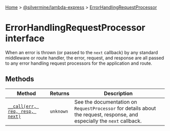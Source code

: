 [Home](./index) &gt; [@silvermine/lambda-express](./lambda-express.md) &gt; [ErrorHandlingRequestProcessor](./lambda-express.errorhandlingrequestprocessor.md)

# ErrorHandlingRequestProcessor interface

When an error is thrown (or passed to the `next` callback) by any standard middleware or route handler, the error, request, and response are all passed to any error handling request processors for the application and route.

## Methods

|  Method | Returns | Description |
|  --- | --- | --- |
|  [`__call(err, req, resp, next)`](./lambda-express.errorhandlingrequestprocessor.__call.md) | `unknown` | See the documentation on `RequestProcessor` for details about the request, response, and especially the `next` callback. |

